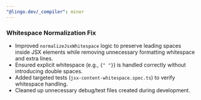```yaml
---
"@lingo.dev/_compiler": minor
---
```


### Whitespace Normalization Fix

- Improved `normalizeJsxWhitespace` logic to preserve leading spaces inside JSX elements while removing unnecessary formatting whitespace and extra lines.
- Ensured explicit whitespace (e.g., `{" "}`) is handled correctly without introducing double spaces.
- Added targeted tests (`jsx-content-whitespace.spec.ts`) to verify whitespace handling.
- Cleaned up unnecessary debug/test files created during development.
